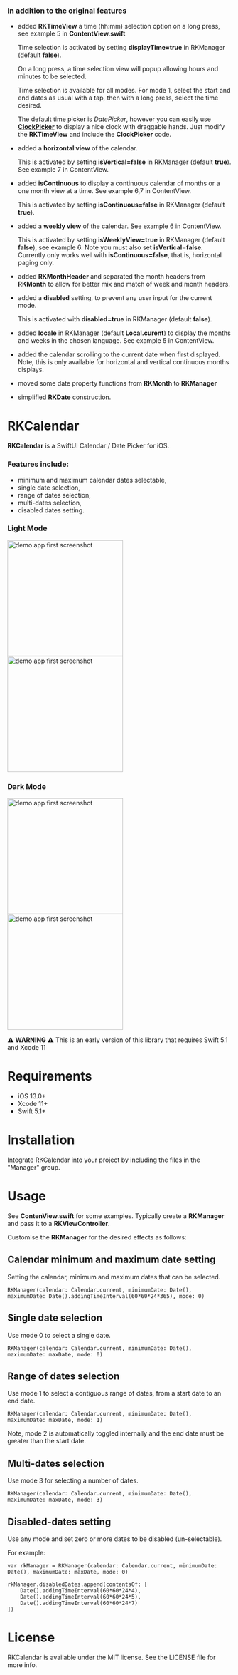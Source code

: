 ### In addition to the original features

- added **RKTimeView** a time (hh:mm) selection option on a long press, see example 5 in **ContentView.swift**

   Time selection is activated by setting **displayTime=true** in RKManager (default **false**).
   
   On a long press, a time selection view will popup allowing hours and minutes to be selected.  
   
   Time selection is available for all modes. For mode 1, select the start and end dates as usual with a tap, then with a long press, select the time desired.  

   The default time picker is *DatePicker*, however you can easily use [**ClockPicker**](https://github.com/workingDog/ClockPicker) to display a nice clock with draggable hands. Just modify the **RKTimeView** and include the **ClockPicker** code.  

- added a  **horizontal view** of the calendar. 

   This is activated by setting **isVertical=false** in RKManager (default **true**). See example 7 in ContentView.

- added  **isContinuous** to display a continuous calendar of months or a one month view at a time. See example 6,7 in ContentView.

   This is activated by setting **isContinuous=false** in RKManager (default **true**). 

- added a  **weekly view** of the calendar. See example 6 in ContentView.

   This is activated by setting **isWeeklyView=true** in RKManager (default **false**), see example 6. Note you must also set **isVertical=false**. Currently only works well with **isContinuous=false**, that is, horizontal paging only.

- added **RKMonthHeader** and separated the month headers from **RKMonth** to allow for better mix and match of week and month headers.

- added a **disabled** setting, to prevent any user input for the current mode.

   This is activated with **disabled=true** in RKManager (default **false**).

- added  **locale** in RKManager (default **Local.curent**) to display the months and weeks in the chosen language. See example 5 in ContentView.

- added the calendar scrolling to the current date when first displayed. Note, this is only available for horizontal and vertical continuous months displays.

- moved some date property functions from **RKMonth** to **RKManager**

- simplified **RKDate** construction.



#

# RKCalendar
**RKCalendar** is a SwiftUI Calendar / Date Picker for iOS.


### Features include:

- minimum and maximum calendar dates selectable,
- single date selection, 
- range of dates selection, 
- multi-dates selection, 
- disabled dates setting.


### Light Mode
<img src="https://github.com/RaffiKian/RKCalendar/blob/master/RKCalendar/Images/demo-app-light-mode-1.png" alt="demo app first screenshot" width="260"/> <img src="https://github.com/RaffiKian/RKCalendar/blob/master/RKCalendar/Images/demo-app-light-mode-2.png" alt="demo app first screenshot" width="260"/> 
### Dark Mode
<img src="https://github.com/RaffiKian/RKCalendar/blob/master/RKCalendar/Images/demo-app-dark-mode-1.png" alt="demo app first screenshot" width="260"/> <img src="https://github.com/RaffiKian/RKCalendar/blob/master/RKCalendar/Images/demo-app-dark-mode-2.png" alt="demo app first screenshot" width="260"/> 

**⚠️ WARNING ⚠️** This is an early version of this library that requires Swift 5.1 and Xcode 11 

# Requirements
- iOS 13.0+
- Xcode 11+
- Swift 5.1+

# Installation

Integrate RKCalendar into your project by including the files in the "Manager" group.

# Usage 

See **ContenView.swift** for some examples. Typically create a **RKManager** and pass it to a **RKViewController**.

Customise the **RKManager** for the desired effects as follows:


## Calendar minimum and maximum date setting

Setting the calendar, minimum and maximum dates that can be selected.

    RKManager(calendar: Calendar.current, minimumDate: Date(), maximumDate: Date().addingTimeInterval(60*60*24*365), mode: 0)

## Single date selection

Use mode 0 to select a single date.

    RKManager(calendar: Calendar.current, minimumDate: Date(), maximumDate: maxDate, mode: 0)

## Range of dates selection

Use mode 1 to select a contiguous range of dates, from a start date to an end date.

    RKManager(calendar: Calendar.current, minimumDate: Date(), maximumDate: maxDate, mode: 1)

Note, mode 2 is automatically toggled internally and the end date must be greater than the start date.

## Multi-dates selection

Use mode 3 for selecting a number of dates.

    RKManager(calendar: Calendar.current, minimumDate: Date(), maximumDate: maxDate, mode: 3)

## Disabled-dates setting

Use any mode and set zero or more dates to be disabled (un-selectable).

For example:

    var rkManager = RKManager(calendar: Calendar.current, minimumDate: Date(), maximumDate: maxDate, mode: 0)

    rkManager.disabledDates.append(contentsOf: [
        Date().addingTimeInterval(60*60*24*4),
        Date().addingTimeInterval(60*60*24*5),
        Date().addingTimeInterval(60*60*24*7)
    ])

# License
RKCalendar is available under the MIT license. See the LICENSE file for more info.
